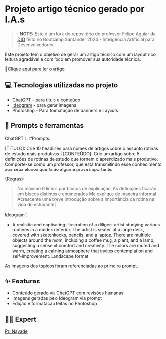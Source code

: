 
# Projeto artigo técnico gerado por I.A.s


 > ℹ️ **NOTE:** Este é um fork do repositório do professor Felipe Aguiar da [DIO](https://dio.me) feito no Bootcamp Santander 2024 - Inteligência Artificial para Desenvolvedores.

Este projeto tem o objetivo de gerar um artigo técnico com um layout rico, leitura agradável e com foco em promover sua autoridade técnica.

<a href="https://web.dio.me/articles/do-caos-a-organizacao-como-construir-uma-rotina-de-estudo-mais-produtiva?back=%2Farticles&open-modal=true&page=1&order=oldest" title="View PDF now"> 📕Clique aqui para ler o artigo</a>

## 💻 Tecnologias utilizadas no projeto

- [ChatGPT](https://chat.openai.com/) - para título e conteúdo
- [Ideogram](https://ideogram.ai/t/top/1) - para gerar imagens
- Photoshop - Para formatação de banners e Layouts

## 📄 Prompts e ferramentas


ChatGPT：
        #Prompts: 

[TÍTULO]: 
Crie 10 headlines para nomes de artigos sobre o assunto rotinas de estudo mais produtivas 
                                                                                                                                                                                                    |
[CONTEÚDO]:
Crie um artigo sobre 5 definições de rotinas de estudo que tornem o aprendizado mais produtivo. Comporte-se como um professor, que está transmitindo esse conhecimento aos seus alunos que farão alguma prova importante.

{Regras}:
> No máximo 6 linhas por blocos de explicação.
> As definições ficarão em blocos distintos e enumerados
> Me explique de maneira informal
> Acrescente uma breve introdução sobre a importância da rotina na vida do estudante |


Ideogram：

- A realistic and captivating illustration of a diligent artist studying various routines in a modern interior. The artist is seated at a large desk, covered with sketchbooks, pencils, and a laptop. There are multiple objects around the room, including a coffee mug, a plant, and a lamp, suggesting a sense of comfort and creativity. The colors are muted and warm, creating a calming atmosphere that invites contemplation and self-improvement. Landscape format

As imagens dos tópicos foram referenciadas ao primeiro prompt.

## ✨ Features

- Conteúdo gerado via ChatGPT com revisões humanas
- Imagens geradas pelo Ideogram via prompt
- Edição e formatação feitas no Photoshop

## 👨‍💻 Expert
 [Pri Nayade](https://github.com/PriscilaNayadeCode)
